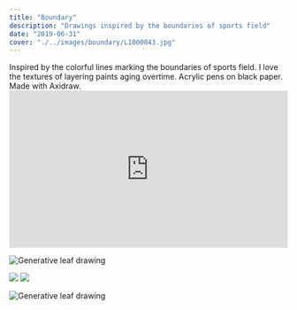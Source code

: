 ```yaml
---
title: "Boundary"
description: "Drawings inspired by the boundaries of sports field"
date: "2019-06-31"
cover: "./../images/boundary/L1000043.jpg"
---
```

<div class="text">
Inspired by the colorful lines marking the boundaries of sports field. I love the textures of layering paints aging overtime. Acrylic pens on black paper. Made with Axidraw.</div>

<div class="video">
<div style="padding:56.25% 0 0 0;position:relative;"><iframe src="https://player.vimeo.com/video/358235373?autoplay=1&loop=1&title=0&byline=0&portrait=0&muted=1" style="position:absolute;top:0;left:0;width:100%;height:100%;" frameborder="0" allow="autoplay; fullscreen" allowfullscreen></iframe></div><script src="https://player.vimeo.com/api/player.js"></script>
</div>

![Generative leaf drawing](./../images/boundary/L1000044.jpg)

<div class="row two">
  <img src="./../images/boundary/MVIMG_20190818_144748.jpg" />
  <img src="./../images/boundary/L1000049.jpg" />
</div>

![Generative leaf drawing](./../images/boundary/L1000043.jpg)
